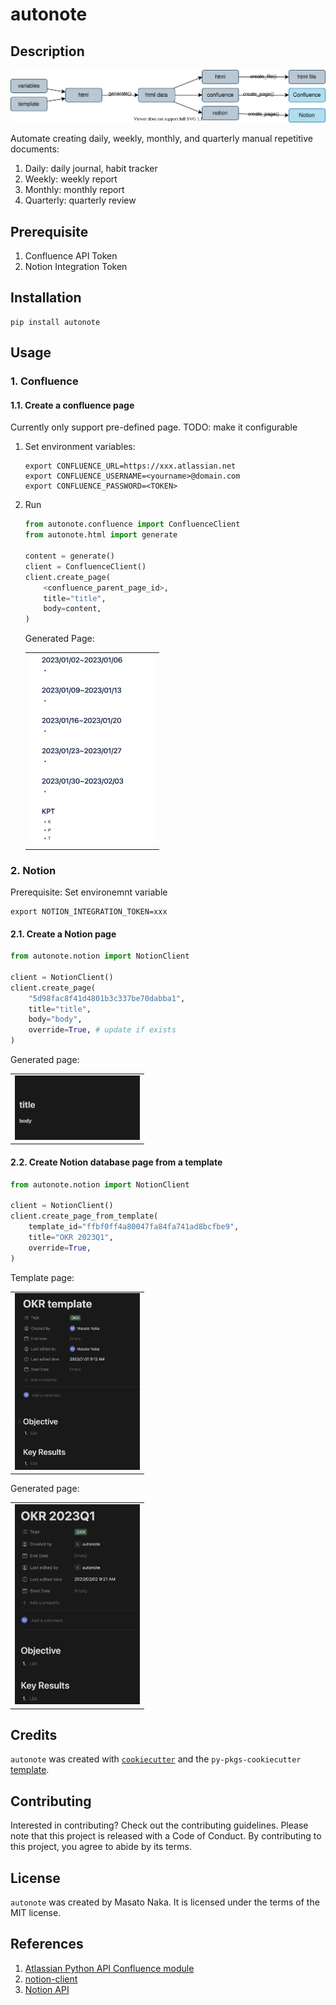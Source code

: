 # autonote

## Description

![](docs/diagram.drawio.svg)

Automate creating daily, weekly, monthly, and quarterly manual repetitive documents:

1. Daily: daily journal, habit tracker
1. Weekly: weekly report
1. Monthly: monthly report
1. Quarterly: quarterly review

## Prerequisite

1. Confluence API Token
1. Notion Integration Token

## Installation

```
pip install autonote
```

## Usage

### 1. Confluence

#### 1.1. Create a confluence page

Currently only support pre-defined page. TODO: make it configurable

1. Set environment variables:

    ```
    export CONFLUENCE_URL=https://xxx.atlassian.net
    export CONFLUENCE_USERNAME=<yourname>@domain.com
    export CONFLUENCE_PASSWORD=<TOKEN>
    ```

1. Run
    ```python
    from autonote.confluence import ConfluenceClient
    from autonote.html import generate

    content = generate()
    client = ConfluenceClient()
    client.create_page(
        <confluence_parent_page_id>,
        title="title",
        body=content,
    )
    ```

    Generated Page:

    <table><tr><td>
    <img src="docs/confluence_page_0.png" width="200px" />
    </td></tr></table>

### 2. Notion

Prerequisite: Set environemnt variable

```
export NOTION_INTEGRATION_TOKEN=xxx
```

#### 2.1. Create a Notion page

```python
from autonote.notion import NotionClient

client = NotionClient()
client.create_page(
    "5d98fac8f41d4801b3c337be70dabba1",
    title="title",
    body="body",
    override=True, # update if exists
)
```

Generated page:

<table><tr><td>
<img src="docs/notion_page_0.png" width="200px" />
</td></tr></table>


#### 2.2. Create Notion database page from a template

```python
from autonote.notion import NotionClient

client = NotionClient()
client.create_page_from_template(
    template_id="ffbf0ff4a80047fa84fa741ad8bcfbe9",
    title="OKR 2023Q1",
    override=True,
)
```

Template page:

<table><tr><td>
<img src="docs/notion_template_page_0.png" width="200px" />
</td></tr></table>

Generated page:

<table><tr><td>
<img src="docs/notion_page_1.png" width="200px" />
</td></tr></table>


## Credits

`autonote` was created with [`cookiecutter`](https://cookiecutter.readthedocs.io/en/latest/) and the `py-pkgs-cookiecutter` [template](https://github.com/py-pkgs/py-pkgs-cookiecutter).

## Contributing

Interested in contributing? Check out the contributing guidelines. Please note that this project is released with a Code of Conduct. By contributing to this project, you agree to abide by its terms.

## License

`autonote` was created by Masato Naka. It is licensed under the terms of the MIT license.

## References
1. [Atlassian Python API Confluence module](https://atlassian-python-api.readthedocs.io/confluence.html)
1. [notion-client](https://pypi.org/project/notion-client/)
1. [Notion API](https://developers.notion.com/)
